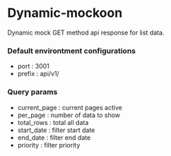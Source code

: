 # Dynamic-mockoon
Dynamic mock GET method api response for list data.

### Default environtment configurations
- port : 3001
- prefix : api/v1/

### Query params
- current_page : current pages active
- per_page : number of data to show
- total_rows : total all data 
- start_date : filter start date
- end_date : filter end date
- priority : filter priority

